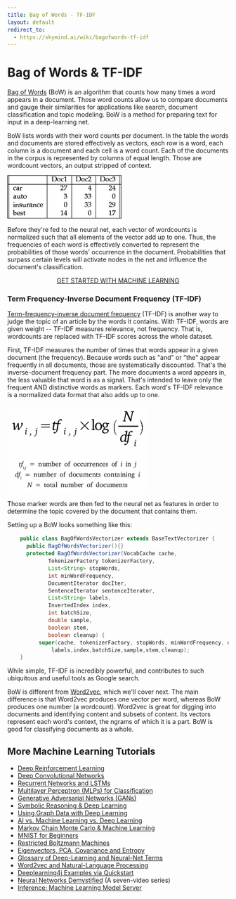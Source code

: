 ```yaml
---
title: Bag of Words - TF-IDF
layout: default
redirect_to:
  - https://skymind.ai/wiki/bagofwords-tf-idf
---
```


# Bag of Words & TF-IDF 

[Bag of Words](https://en.wikipedia.org/wiki/Bag-of-words_model) (BoW) is an algorithm that counts how many times a word appears in a document. Those word counts allow us to compare documents and gauge their similarities for applications like search, document classification and topic modeling. BoW is a method for preparing text for input in a deep-learning net. 

BoW lists words with their word counts per document. In the table the words and documents are stored effectively as vectors, each row is a word, each column is a document and each cell is a word count. Each of the documents in the corpus is represented by columns of equal length. Those are wordcount vectors, an output stripped of context. 

![Alt text](./img/wordcount-table.png) 

Before they're fed to the neural net, each vector of wordcounts is normalized such that all elements of the vector add up to one. Thus, the frequencies of each word is effectively converted to represent the probabilities of those words' occurrence in the document. Probabilities that surpass certain levels will activate nodes in the net and influence the document's classification. 

<p align="center">
<a href="https://docs.skymind.ai/docs/welcome" type="button" class="btn btn-lg btn-success" onClick="ga('send', 'event', ‘quickstart', 'click');">GET STARTED WITH MACHINE LEARNING</a>
</p>

### Term Frequency-Inverse Document Frequency (TF-IDF)

[Term-frequency-inverse document frequency](https://en.wikipedia.org/wiki/Tf%E2%80%93idf) (TF-IDF) is another way to judge the topic of an article by the words it contains. With TF-IDF, words are given weight -- TF-IDF measures relevance, not frequency. That is, wordcounts are replaced with TF-IDF scores across the whole dataset. 

First, TF-IDF measures the number of times that words appear in a given document (the frequency). Because words such as "and" or "the" appear frequently in all documents, those are systematically discounted. That's the inverse-document frequency part. The more documents a word appears in, the less valuable that word is as a signal. That's intended to leave only the frequent AND distinctive words as markers. Each word's TF-IDF relevance is a normalized data format that also adds up to one. 

![Alt text](./img/tfidf.png) 

Those marker words are then fed to the neural net as features in order to determine the topic covered by the document that contains them.

Setting up a BoW looks something like this: 

``` java
    public class BagOfWordsVectorizer extends BaseTextVectorizer {
      public BagOfWordsVectorizer(){}
      protected BagOfWordsVectorizer(VocabCache cache,
             TokenizerFactory tokenizerFactory,
             List<String> stopWords,
             int minWordFrequency,
             DocumentIterator docIter,
             SentenceIterator sentenceIterator,
             List<String> labels,
             InvertedIndex index,
             int batchSize,
             double sample,
             boolean stem,
             boolean cleanup) {
          super(cache, tokenizerFactory, stopWords, minWordFrequency, docIter, sentenceIterator,
              labels,index,batchSize,sample,stem,cleanup);
    }
```

While simple, TF-IDF is incredibly powerful, and contributes to such ubiquitous and useful tools as Google search. 



BoW is different from [Word2vec](./word2vec.html), which we'll cover next. The main difference is that Word2vec produces one vector per word, whereas BoW produces one number (a wordcount). Word2vec is great for digging into documents and identifying content and subsets of content. Its vectors represent each word's context, the ngrams of which it is a part. BoW is good for classifying documents as a whole. 

## <a name="intro">More Machine Learning Tutorials</a>

* [Deep Reinforcement Learning](./deepreinforcementlearning.html)
* [Deep Convolutional Networks](./convolutionalnets.html)
* [Recurrent Networks and LSTMs](./lstm.html)
* [Multilayer Perceptron (MLPs) for Classification](./multilayerperceptron.html)
* [Generative Adversarial Networks (GANs)](./generative-adversarial-network.html)
* [Symbolic Reasoning & Deep Learning](./symbolicreasoning.html)
* [Using Graph Data with Deep Learning](./graphdata.html)
* [AI vs. Machine Learning vs. Deep Learning](./ai-machinelearning-deeplearning.html)
* [Markov Chain Monte Carlo & Machine Learning](/markovchainmontecarlo.html)
* [MNIST for Beginners](./mnist-for-beginners.html)
* [Restricted Boltzmann Machines](./restrictedboltzmannmachine.html)
* [Eigenvectors, PCA, Covariance and Entropy](./eigenvector.html)
* [Glossary of Deep-Learning and Neural-Net Terms](./glossary.html)
* [Word2vec and Natural-Language Processing](./word2vec.html)
* [Deeplearning4j Examples via Quickstart](./quickstart.html)
* [Neural Networks Demystified](https://www.youtube.com/watch?v=bxe2T-V8XRs) (A seven-video series)
* [Inference: Machine Learning Model Server](./modelserver.html)
